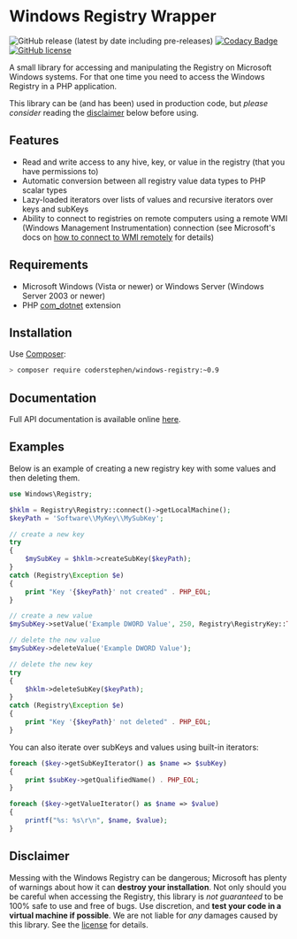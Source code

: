 # Windows Registry Wrapper
![GitHub release (latest by date including pre-releases)](https://img.shields.io/github/v/release/digilive/windows-registry?include_prereleases)
[![Codacy Badge](https://app.codacy.com/project/badge/Grade/99a5eba931544d3d87b30e1f5999d6aa)](https://www.codacy.com/manual/DigiLive/windows-registry?utm_source=github.com&amp;utm_medium=referral&amp;utm_content=DigiLive/windows-registry&amp;utm_campaign=Badge_Grade)
[![GitHub license](https://img.shields.io/github/license/DigiLive/windows-registry)](https://github.com/DigiLive/windows-registry/blob/master/LICENSE)

A small library for accessing and manipulating the Registry on Microsoft Windows systems. For that one time you need to 
access the Windows Registry in a PHP application.

This library can be (and has been) used in production code, but *please consider* reading the [disclaimer](#disclaimer) 
below before using.

## Features
-   Read and write access to any hive, key, or value in the registry (that you have permissions to)
-   Automatic conversion between all registry value data types to PHP scalar types
-   Lazy-loaded iterators over lists of values and recursive iterators over keys and subKeys
-   Ability to connect to registries on remote computers using a remote WMI (Windows Management Instrumentation) connection (see Microsoft's docs on [how to connect to WMI remotely](https://msdn.microsoft.com/en-us/library/aa389290%28v=vs.85%29.aspx) for details)

## Requirements
-   Microsoft Windows (Vista or newer) or Windows Server (Windows Server 2003 or newer)
-   PHP [com_dotnet](http://php.net/manual/en/book.com.php) extension

## Installation
Use [Composer](http://getcomposer.org):

```sh
> composer require coderstephen/windows-registry:~0.9
```

## Documentation
Full API documentation is available online [here](https://docs.microsoft.com/en-us/previous-versions/windows/desktop/regprov/stdregprov).

## Examples
Below is an example of creating a new registry key with some values and then deleting them.

```php
use Windows\Registry;

$hklm = Registry\Registry::connect()->getLocalMachine();
$keyPath = 'Software\\MyKey\\MySubKey';

// create a new key
try
{
    $mySubKey = $hklm->createSubKey($keyPath);
}
catch (Registry\Exception $e)
{
    print "Key '{$keyPath}' not created" . PHP_EOL;
}

// create a new value
$mySubKey->setValue('Example DWORD Value', 250, Registry\RegistryKey::TYPE_DWORD);

// delete the new value
$mySubKey->deleteValue('Example DWORD Value');

// delete the new key
try
{
    $hklm->deleteSubKey($keyPath);
}
catch (Registry\Exception $e)
{
    print "Key '{$keyPath}' not deleted" . PHP_EOL;
}
```

You can also iterate over subKeys and values using built-in iterators:

```php
foreach ($key->getSubKeyIterator() as $name => $subKey)
{
    print $subKey->getQualifiedName() . PHP_EOL;
}

foreach ($key->getValueIterator() as $name => $value)
{
    printf("%s: %s\r\n", $name, $value);
}
```

## Disclaimer
Messing with the Windows Registry can be dangerous; Microsoft has plenty of warnings about how it can **destroy your 
installation**. Not only should you be careful when accessing the Registry, this library is *not guaranteed* to be 100%
safe to use and free of bugs. Use discretion, and **test your code in a virtual machine if possible**. We are not liable 
for *any* damages caused by this library. See the [license](LICENSE) for details.
